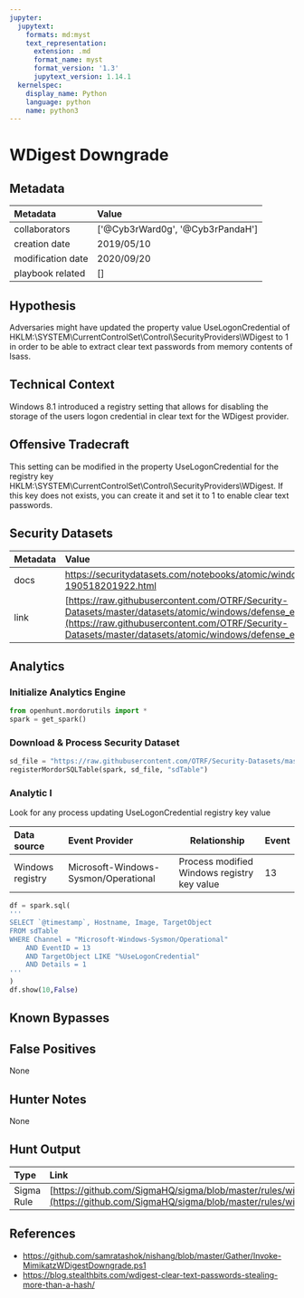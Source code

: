 ```yaml
---
jupyter:
  jupytext:
    formats: md:myst
    text_representation:
      extension: .md
      format_name: myst
      format_version: '1.3'
      jupytext_version: 1.14.1
  kernelspec:
    display_name: Python
    language: python
    name: python3
---
```


# WDigest Downgrade


## Metadata



|     Metadata      |  Value  |
|:------------------|:---|
| collaborators     | ['@Cyb3rWard0g', '@Cyb3rPandaH'] |
| creation date     | 2019/05/10 |
| modification date | 2020/09/20 |
| playbook related  | [] |


## Hypothesis
Adversaries might have updated the property value UseLogonCredential of HKLM:\SYSTEM\CurrentControlSet\Control\SecurityProviders\WDigest to 1 in order to be able to extract clear text passwords from memory contents of lsass.


## Technical Context
Windows 8.1 introduced a registry setting that allows for disabling the storage of the users logon credential in clear text for the WDigest provider.


## Offensive Tradecraft
This setting can be modified in the property UseLogonCredential for the registry key HKLM:\SYSTEM\CurrentControlSet\Control\SecurityProviders\WDigest.
If this key does not exists, you can create it and set it to 1 to enable clear text passwords.


## Security Datasets



| Metadata  |    Value  |
|:----------|:----------|
| docs      | https://securitydatasets.com/notebooks/atomic/windows/defense_evasion/SDWIN-190518201922.html        |
| link      | [https://raw.githubusercontent.com/OTRF/Security-Datasets/master/datasets/atomic/windows/defense_evasion/host/empire_wdigest_downgrade.tar.gz](https://raw.githubusercontent.com/OTRF/Security-Datasets/master/datasets/atomic/windows/defense_evasion/host/empire_wdigest_downgrade.tar.gz)  |


## Analytics


### Initialize Analytics Engine

```python
from openhunt.mordorutils import *
spark = get_spark()
```

### Download & Process Security Dataset

```python
sd_file = "https://raw.githubusercontent.com/OTRF/Security-Datasets/master/datasets/atomic/windows/defense_evasion/host/empire_wdigest_downgrade.tar.gz"
registerMordorSQLTable(spark, sd_file, "sdTable")
```

### Analytic I
Look for any process updating UseLogonCredential registry key value



| Data source | Event Provider | Relationship | Event |
|:------------|:---------------|--------------|-------|
| Windows registry | Microsoft-Windows-Sysmon/Operational | Process modified Windows registry key value | 13 |

```python
df = spark.sql(
'''
SELECT `@timestamp`, Hostname, Image, TargetObject
FROM sdTable
WHERE Channel = "Microsoft-Windows-Sysmon/Operational"
    AND EventID = 13
    AND TargetObject LIKE "%UseLogonCredential"
    AND Details = 1
'''
)
df.show(10,False)
```

## Known Bypasses


## False Positives
None


## Hunter Notes
None


## Hunt Output

| Type | Link |
| :----| :----|
| Sigma Rule | [https://github.com/SigmaHQ/sigma/blob/master/rules/windows/registry_event/sysmon_wdigest_enable_uselogoncredential.yml](https://github.com/SigmaHQ/sigma/blob/master/rules/windows/registry_event/sysmon_wdigest_enable_uselogoncredential.yml) |


## References
* https://github.com/samratashok/nishang/blob/master/Gather/Invoke-MimikatzWDigestDowngrade.ps1
* https://blog.stealthbits.com/wdigest-clear-text-passwords-stealing-more-than-a-hash/
